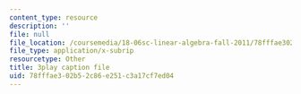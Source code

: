 ```yaml
---
content_type: resource
description: ''
file: null
file_location: /coursemedia/18-06sc-linear-algebra-fall-2011/78fffae302b52c86e251c3a17cf7ed04_YzZUIYRCE38.srt
file_type: application/x-subrip
resourcetype: Other
title: 3play caption file
uid: 78fffae3-02b5-2c86-e251-c3a17cf7ed04
---
```

